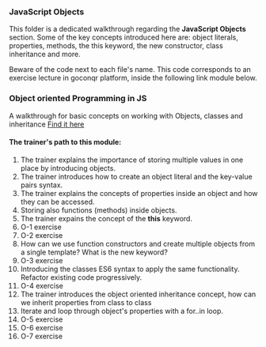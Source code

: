 ### JavaScript Objects

This folder is a dedicated walkthrough regarding the **JavaScript Objects** section. Some of the
key concepts introduced here are: object literals, properties, methods, the this keyword, the new
constructor, class inheritance and more.

Beware of the code next to each file's name. This code corresponds to an exercise lecture in goconqr
platform, inside the following link module below.

### Object oriented Programming in JS

A walkthrough for basic concepts on working with Objects, classes and inheritance [Find it here](https://www.goconqr.com/c/60777-js-objects-basics/course_modules/90823-course-s-objectives?=)

#### The trainer's path to this module:

1. The trainer explains the importance of storing multiple values in one place by introducing objects.
2. The trainer introduces how to create an object literal and the key-value pairs syntax.
3. The trainer explains the concepts of properties inside an object and how they can be accessed.
4. Storing also functions (methods) inside objects.
5. The trainer expains the concept of the **this** keyword.
6. O-1 exercise
7. O-2 exercise
8. How can we use function constructors and create multiple objects from a single template? What is the new keyword?
9. O-3 exercise
10. Introducing the classes ES6 syntax to apply the same functionality. Refactor existing code progressively.
11. O-4 exercise
12. The trainer introduces the object oriented inheritance concept, how can we inherit properties from class to class
13. Iterate and loop through object's properties with a for..in loop.
14. O-5 exercise
15. O-6 exercise
16. O-7 exercise

